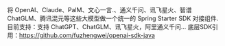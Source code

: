 将 OpenAI、Claude、PalM、文心一言.、通义千问、讯飞星火、智谱 ChatGLM、腾讯混元等这些大模型做一个统一的 Spring Starter SDK 对接组件. 目前支持：支持 ChatGPT、ChatGLM、讯飞星火，阿里通义千问...
底层SDK引用：https://github.com/fuzhengwei/openai-sdk-java
